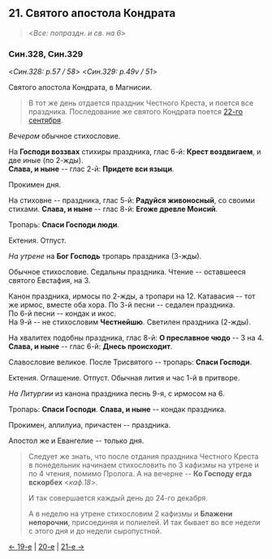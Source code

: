
## 21. Святого апостола Кондрата    

> <*Все: попраздн. и св. на 6*>

### Син.328, Син.329

<*Син.328: p.57 / 58*>
<*Син.329: p.49v / 51*>

Святого апостола Кондрата, в Магнисии.

> В тот же день отдается праздник Честного Креста, и поется все праздника. 
> Последование же святого Кондрата поется [22-го сентября](09_22_SAB.ru.md).

*Вечером* обычное стихословие. 

На **Господи воззвах** стихиры праздника, глас 6-й: **Крест воздвигаем**, и две иные (по 2-жды).  
**Слава, и ныне** -- глас 2-й: **Придете вси языци**. 

Прокимен дня. 

На стиховне -- праздника, глас 5-й: **Радуйся живоносный**, со своими стихами. 
**Слава, и ныне** -- глас 8-й: **Егоже древле Моисий**. 

Тропарь: **Спаси Господи люди**. 

Ектения. Отпуст. 

*На утрене* на **Бог Господь** тропарь праздника (3-жды). 

Обычное стихословие. Седальны праздника. 
Чтение -- оставшееся святого Евстафия, на 3. 

Канон праздника, ирмосы по 2-жды, а тропари на 12. 
Катавасия -- тот же ирмос, вместе оба хора.
По 3-й песни -- седален праздника.  
По 6-й песни -- кондак и икос.  
На 9-й -- не стихословим **Честнейшю**. 
Светилен праздника (2-жды). 

На хвалитех подобны праздника, глас 8-й: **О преславное чюдо** -- 3 на 4. 
**Слава, и ныне** -- глас 6-й: **Днесь происходит**. 

Славословие великое. После Трисвятого -- тропарь: **Спаси Господи**. 

Ектения. Оглашение. Отпуст. 
Обычная лития и час 1-й в притворе. 

*На Литургии* из канона праздника песнь 9-я, с ирмосом на 6.

Тропарь: **Спаси Господи**. **Слава, и ныне** -- кондак праздника. 

Прокимен, аллилуиа, причастен -- праздника. 

Апостол же и Евангелие -- только дня.

> Следует же знать, что после отдания праздника Честного Креста в понедельник 
> начинаем стихословить по 3 кафизмы на утрене и по 4 чтения, помимо Пролога. 
> А на вечерне -- **Ко Господу егда вскорбех** <*каф.18*>. 
>  
> И так совершается каждый день до 24-го декабря. 
>  
> А в неделю на утрене стихословим 2 кафизмы и **Блажени непорочни**, присоединяя 
> и полиелей. И так бывает во все недели с этого дня и до недели сыропустной.  

[← 19-е](09_19_SAB.ru.md) | [20-е](README.md#20-й) | [21-е →](09_21_SAB.ru.md)

